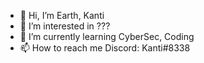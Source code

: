 - 👋 Hi, I’m Earth, Kanti
- 👀 I’m interested in ???
- 🌱 I’m currently learning CyberSec, Coding
- 📫 How to reach me Discord: Kanti#8338

<!---
kcnti/kcnti is a ✨ special ✨ repository because its `README.md` (this file) appears on your GitHub profile.
You can click the Preview link to take a look at your changes.
--->

